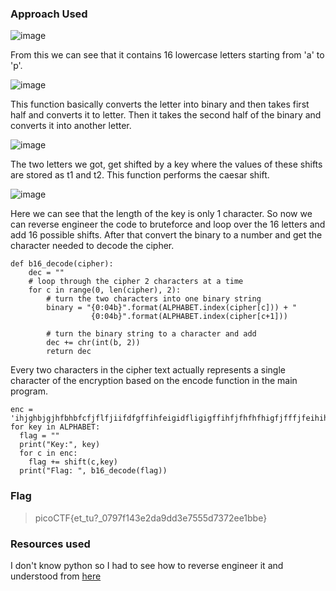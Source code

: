 ### Approach Used

![image](https://github.com/UselessAaka/picoCTF-Writeups/assets/148384618/c366ddbf-d891-4595-a9f8-5842452270a7)

From this we can see that it contains 16 lowercase letters starting from 'a' to 'p'.

![image](https://github.com/UselessAaka/picoCTF-Writeups/assets/148384618/2bf17dd3-e603-4b69-888f-c058bf8fb794)

This function basically converts the letter into binary and then takes first half and converts it to letter. Then it takes the second half of the binary and converts it into another letter.

![image](https://github.com/UselessAaka/picoCTF-Writeups/assets/148384618/f3e314fb-222f-4ccf-9044-052455fed332)

The two letters we got, get shifted by a key where the values of these shifts are stored as t1 and t2. This function performs the caesar shift.

![image](https://github.com/UselessAaka/picoCTF-Writeups/assets/148384618/b4248f74-f336-4a01-96bd-31298d6dad0d)

Here we can see that the length of the key is only 1 character.
So now we can reverse engineer the code to bruteforce and loop over the 16 letters and add 16 possible shifts. After that convert the binary to a number and get the character needed to decode the cipher.

```
def b16_decode(cipher):
    dec = ""
    # loop through the cipher 2 characters at a time
    for c in range(0, len(cipher), 2):
        # turn the two characters into one binary string
        binary = "{0:04b}".format(ALPHABET.index(cipher[c])) + "    
                  {0:04b}".format(ALPHABET.index(cipher[c+1]))
       
        # turn the binary string to a character and add
        dec += chr(int(b, 2))
        return dec
```
Every two characters in the cipher text actually represents a single character of the encryption based on the encode function in the main program.

```
enc = 'ihjghbjgjhfbhbfcfjflfjiifdfgffihfeigidfligigffihfjfhfhfhigfjfffjfeihihfdieieih'
for key in ALPHABET:
  flag = ""
  print("Key:", key)
  for c in enc:
    flag += shift(c,key)
  print("Flag: ", b16_decode(flag))
```
### Flag
> picoCTF{et_tu?_0797f143e2da9dd3e7555d7372ee1bbe}

### Resources used
I don't know python so I had to see how to reverse engineer it and understood from [here](https://github.com/vivian-dai/PicoCTF2021-Writeup/blob/main/Cryptography/New%20Caesar/New%20Caesar.md)
